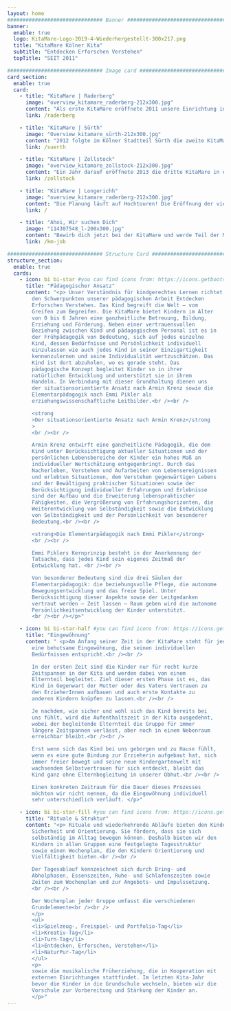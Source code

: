 ```yaml
---
layout: home
############################### Banner #################################
banner:
  enable: true
  logo: KitaMare-Logo-2019-4-Wiederhergestellt-300x217.png
  title: "KitaMare Kölner Kita"
  subtitle: "Entdecken Erforschen Verstehen"
  topTitle: "SEIT 2011"

############################### Image card #################################
card_section:
  enable: true
  card:
    - title: "KitaMare | Raderberg"
      image: "overview_kitamare_raderberg-212x300.jpg"
      content: "Als erste KitaMare eröffnete 2011 unsere Einrichtung in Köln Raderberg. Hier werden 88 Kinder zwischen einem halben und sechs Jahren in fünf Gruppen betreut."
      link: /raderberg

    - title: "KitaMare | Sürth"
      image: "Overview_kitamare_sürth-212x300.jpg"
      content: "2012 folgte im Kölner Stadtteil Sürth die zweite KitaMare. In sechs Gruppen werden 110 Kinder im Alter von einem halben bis sechs Jahren betreut."
      link: /suerth

    - title: "KitaMare | Zollstock"
      image: "overview_kitamare_zollstock-212x300.jpg"
      content: "Ein Jahr darauf eröffnete 2013 die dritte KitaMare in einer neuen Wohnsiedlung in Köln Zollstock. Hier werden ebenfalls 110 Kinder in 6 Gruppen betreut."
      link: /zollstock

    - title: "KitaMare | Longerichh"
      image: "overview_kitamare_raderberg-212x300.jpg"
      content: "Die Planung läuft auf Hochtouren! Die Eröffnung der vierten KitaMare mit sechs Gruppen im Stadtteil Köln Longerich ist für Anfang/ Mitte 2021 geplant."
      link: /

    - title: "Ahoi, Wir suchen Dich"
      image: "114307548_l-200x300.jpg"
      content: "Bewirb dich jetzt bei der KitaMare und werde Teil der Mannschaft."
      link: /km-job

############################### Structure Card #################################
structure_section:
  enable: true
  cards:
    - icon: bi bi-star #you can find icons from: https://icons.getbootstrap.com/
      title: "Pädagogischer Ansatz"
      content: "<p> Unser Verständnis für kindgerechtes Lernen richtet sich nach
        den Schwerpunkten unserer pädagogischen Arbeit Entdecken
        Erforschen Verstehen. Das Kind begreift die Welt – vom
        Greifen zum Begreifen. Die KitaMare bietet Kindern im Alter
        von 0 bis 6 Jahren eine ganzheitliche Betreuung, Bildung,
        Erziehung und Förderung. Neben einer vertrauensvollen
        Beziehung zwischen Kind und pädagogischem Personal ist es in
        der Frühpädagogik von Bedeutung, sich auf jedes einzelne
        Kind, dessen Bedürfnisse und Persönlichkeit individuell
        einzulassen wie auch jedes Kind in seiner Einzigartigkeit
        kennenzulernen und seine Individualität wertzuschätzen. Das
        Kind ist dort abzuholen, wo es gerade steht. Das
        pädagogische Konzept begleitet Kinder so in ihrer
        natürlichen Entwicklung und unterstützt sie in ihrem
        Handeln. In Verbindung mit dieser Grundhaltung dienen uns
        der situationsorientierte Ansatz nach Armin Krenz sowie die
        Elementarpädagogik nach Emmi Pikler als
        erziehungswissenschaftliche Leitbilder.<br /><br />

        <strong
        >Der situationsorientierte Ansatz nach Armin Krenz</strong
        >
        <br /><br />

        Armin Krenz entwirft eine ganzheitliche Pädagogik, die dem
        Kind unter Berücksichtigung aktueller Situationen und der
        persönlichen Lebensbereiche der Kinder ein hohes Maß an
        individueller Wertschätzung entgegenbringt. Durch das
        Nacherleben, Verstehen und Aufarbeiten von Lebensereignissen
        und erlebten Situationen, dem Verstehen gegenwärtigen Lebens
        und der Bewältigung praktischer Situationen sowie der
        Berücksichtigung individueller Erfahrungen und Erlebnisse
        sind der Aufbau und die Erweiterung lebenspraktischer
        Fähigkeiten, die Vergrößerung von Erfahrungshorizonten, die
        Weiterentwicklung von Selbständigkeit sowie die Entwicklung
        von Selbständigkeit und der Persönlichkeit von besonderer
        Bedeutung.<br /><br />

        <strong>Die Elementarpädagogik nach Emmi Pikler</strong>
        <br /><br />

        Emmi Piklers Kernprinzip besteht in der Anerkennung der
        Tatsache, dass jedes Kind sein eigenes Zeitmaß der
        Entwicklung hat. <br /><br />

        Von besonderer Bedeutung sind die drei Säulen der
        Elementarpädagogik: die beziehungsvolle Pflege, die autonome
        Bewegungsentwicklung und das freie Spiel. Unter
        Berücksichtigung dieser Aspekte sowie der Leitgedanken
        vertraut werden – Zeit lassen – Raum geben wird die autonome
        Persönlichkeitsentwicklung der Kinder unterstützt.
        <br /><br /></p>"

    - icon: bi bi-star-half #you can find icons from: https://icons.getbootstrap.com/
      title: "Eingewöhnung"
      content: " <p>Am Anfang seiner Zeit in der KitaMare steht für jedes Kind
        eine behutsame Eingewöhnung, die seinen individuellen
        Bedürfnissen entspricht.<br /><br />

        In der ersten Zeit sind die Kinder nur für recht kurze
        Zeitspannen in der Kita und werden dabei von einem
        Elternteil begleitet. Ziel dieser ersten Phase ist es, das
        Kind in Gegenwart der Mutter oder des Vaters Vertrauen zu
        den ErzieherInnen aufbauen und auch erste Kontakte zu
        anderen Kindern knüpfen zu lassen.<br /><br />

        Je nachdem, wie sicher und wohl sich das Kind bereits bei
        uns fühlt, wird die Aufenthaltszeit in der Kita ausgedehnt,
        wobei der begleitende Elternteil die Gruppe für immer
        längere Zeitspannen verlässt, aber noch in einem Nebenraum
        erreichbar bleibt.<br /><br />

        Erst wenn sich das Kind bei uns geborgen und zu Hause fühlt,
        wenn es eine gute Bindung zur Erzieherin aufgebaut hat, sich
        immer freier bewegt und seine neue Kindergartenwelt mit
        wachsendem Selbstvertrauen für sich entdeckt, bleibt das
        Kind ganz ohne Elternbegleitung in unserer Obhut.<br /><br />

        Einen konkreten Zeitraum für die Dauer dieses Prozesses
        möchten wir nicht nennen, da die Eingewöhnung individuell
        sehr unterschiedlich verläuft. </p>"

    - icon: bi bi-star-fill #you can find icons from: https://icons.getbootstrap.com/
      title: "Rituale & Struktur"
      content: "<p> Rituale und wiederkehrende Abläufe bieten den Kindern
        Sicherheit und Orientierung. Sie fördern, dass sie sich
        selbständig im Alltag bewegen können. Deshalb bieten wir den
        Kindern in allen Gruppen eine festgelegte Tagesstruktur
        sowie einen Wochenplan, die den Kindern Orientierung und
        Vielfältigkeit bieten.<br /><br />

        Der Tagesablauf kennzeichnet sich durch Bring- und
        Abholphasen, Essenszeiten, Ruhe- und Schlafenszeiten sowie
        Zeiten zum Wochenplan und zur Angebots- und Impulssetzung.
        <br /><br />

        Der Wochenplan jeder Gruppe umfasst die verschiedenen
        Grundelemente<br /><br />
        </p>
        <ul>
        <li>Spielzeug-, Freispiel- und Portfolio-Tag</li>
        <li>Kreativ-Tag</li>
        <li>Turn-Tag</li>
        <li>Entdecken, Erforschen, Verstehen</li>
        <li>NaturPur-Tag</li>
        </ul>
        <p>
        sowie die musikalische Früherziehung, die in Kooperation mit
        externen Einrichtungen stattfindet. Im letzten Kita-Jahr
        bevor die Kinder in die Grundschule wechseln, bieten wir die
        Vorschule zur Vorbereitung und Stärkung der Kinder an.
        </p>"
---
```

